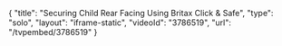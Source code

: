 {
    "title": "Securing Child Rear Facing Using Britax Click & Safe",
    "type": "solo",
    "layout": "iframe-static",
    "videoId": "3786519",
    "url": "\/tvpembed\/3786519"
}